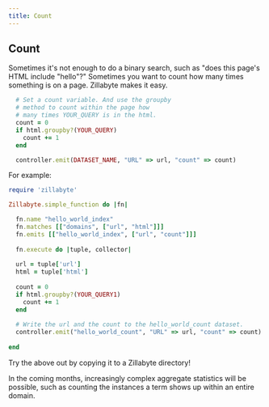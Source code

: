 ```yaml
---
title: Count 
---
```

## Count

Sometimes it's not enough to do a binary search, such as "does this page's HTML include "hello"?"  Sometimes you want to count how many times something is on a page.  Zillabyte makes it easy. 

```ruby
  # Set a count variable. And use the groupby 
  # method to count within the page how
  # many times YOUR_QUERY is in the html.
  count = 0
  if html.groupby?(YOUR_QUERY)
    count += 1
  end

  controller.emit(DATASET_NAME, "URL" => url, "count" => count)
```

For example:

```ruby
require 'zillabyte'

Zillabyte.simple_function do |fn| 

  fn.name "hello_world_index"
  fn.matches [["domains", ["url", "html"]]] 
  fn.emits [["hello_world_index", ["url", "count"]]] 
  
  fn.execute do |tuple, collector| 
  
  url = tuple['url']
  html = tuple['html'] 
  
  count = 0
  if html.groupby?(YOUR_QUERY1)
    count += 1
  end
  
  # Write the url and the count to the hello_world_count dataset.
  controller.emit("hello_world_count", "URL" => url, "count" => count)
  
end 
```

Try the above out by copying it to a Zillabyte directory!

In the coming months, increasingly complex aggregate statistics will be possible, such as counting the instances a term shows up within an entire domain. 


[HTML5 Boilerplate]: http://html5boilerplate.com/
[SMACSS]: http://smacss.com/
